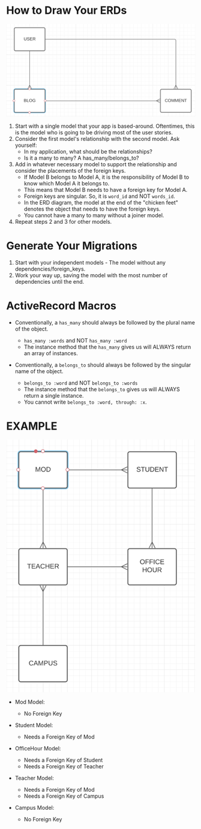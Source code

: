 # How to Draw Your ERDs

![reddit-erd](Reddit-ERD.png)

1. Start with a single model that your app is based-around. Oftentimes, this is the model who is going to be driving most of the user stories.
2. Consider the first model's relationship with the second model. Ask yourself: 
    - In my application, what should be the relationships? 
    - Is it a many to many? A has_many/belongs_to?
3. Add in whatever necessary model to support the relationship and consider the placements of the foreign keys.
    - If Model B belongs to Model A, it is the responsibility of Model B to know which Model A it belongs to.
    - This means that Model B needs to have a foreign key for Model A.
    - Foreign keys are singular. So, it is `word_id` and NOT `words_id`.
    - In the ERD diagram, the model at the end of the "chicken feet" denotes the object that needs to have the foreign keys.
    - You cannot have a many to many without a joiner model.
4. Repeat steps 2 and 3 for other models.

# Generate Your Migrations

1. Start with your independent models - The model without any dependencies/foreign_keys.
2. Work your way up, saving the model with the most number of dependencies until the end.


# ActiveRecord Macros

- Conventionally, a `has_many` should always be followed by the plural name of the object. 
    - `has_many :words` and NOT `has_many :word`
    - The instance method that the `has_many` gives us will ALWAYS return an array of instances. 

- Conventionally, a `belongs_to` should always be followed by the singular name of the object. 
    - `belongs_to :word` and NOT `belongs_to :words`
    - The instance method that the `belongs_to` gives us will ALWAYS return a single instance.
    - You cannot write `belongs_to :word, through: :x`.


# EXAMPLE 
![flatiron-ERD](Flatiron-ERD.png)

- Mod Model:
    * No Foreign Key

- Student Model: 
    * Needs a Foreign Key of Mod

- OfficeHour Model:
    * Needs a Foreign Key of Student
    * Needs a Foreign Key of Teacher

- Teacher Model: 
    * Needs a Foreign Key of Mod
    * Needs a Foreign Key of Campus

- Campus Model:
    * No Foreign Key
